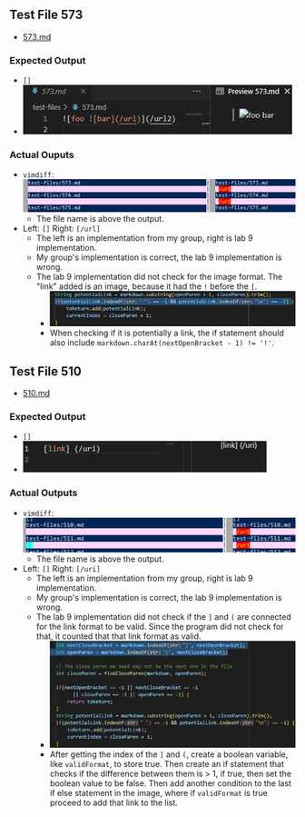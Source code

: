 ## Test File 573
* [573.md](https://github.com/shootingdarts/cse15lsp22-markdown-parser/edit/main/test-files/573.md)
### Expected Output
* `[]`
*  ![](Image/573Preview.png)
### Actual Ouputs
* `vimdiff`: ![](Image/vimdiff.png)
  * The file name is above the output.
* Left: `[]` Right: `[/url]`
  * The left is an implementation from my group, right is lab 9 implementation.
  * My group's implementation is correct, the lab 9 implementation is wrong.
  * The lab 9 implementation did not check for the image format. The "link" added is an image, because it had the `!` before the `[`.
    * ![](Image/CodeChange1.png)
    * When checking if it is potentially a link, the if statement should also include `markdown.charAt(nextOpenBracket - 1) != '!'`.

## Test File 510
* [510.md](https://github.com/shootingdarts/cse15lsp22-markdown-parser/edit/main/test-files/510.md)
### Expected Output
* `[]`
* ![](Image/510Preview.png)
### Actual Outputs
* `vimdiff`: ![](Image/vimdiff2.png)
  * The file name is above the output.
* Left: `[]` Right: `[/uri]`
  * The left is an implementation from my group, right is lab 9 implementation.
  * My group's implementation is correct, the lab 9 implementation is wrong.
  * The lab 9 implementation did not check if the `]` and `(` are connected for the link format to be valid. Since the program did not check for that, it counted that that link format as valid.
    * ![](Image/CodeChange2.png)
    * After getting the index of the `]` and `(`, create a boolean variable, like `validFormat`, to store true. Then create an if statement that checks if the difference between them is > 1, if true, then set the boolean value to be false. Then add another condition to the last if else statement in the image, where if `validFormat` is true proceed to add that link to the list. 
